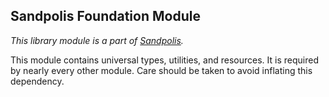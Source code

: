 ## Sandpolis Foundation Module
_This library module is a part of [Sandpolis](https://github.com/sandpolis/sandpolis)._

This module contains universal types, utilities, and resources. It is required by nearly every other module. Care should be taken to avoid inflating this dependency.